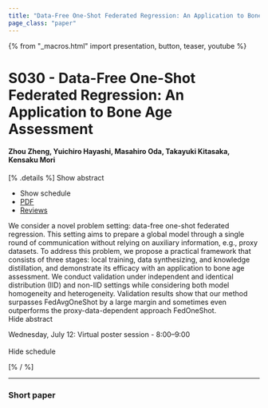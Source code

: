 ```yaml
---
title: "Data-Free One-Shot Federated Regression: An Application to Bone Age Assessment"
page_class: "paper"
---
```


{% from "_macros.html" import presentation, button, teaser, youtube %}

# S030 - Data-Free One-Shot Federated Regression: An Application to Bone Age Assessment

#### Zhou Zheng, Yuichiro Hayashi, Masahiro Oda, Takayuki Kitasaka, Kensaku Mori

[% .details %]
<a class="toggle_visibility" data-selector=".abstract" data-level="3">Show abstract</a>
- <a class="toggle_visibility" data-selector=".schedule" data-level="3">Show schedule</a>
- <a href="https://openreview.net/pdf?id=A--Xy77jTa">PDF</a>
- <a href="https://openreview.net/forum?id=A--Xy77jTa">Reviews</a>

<p>
    <span class="abstract">
        We consider a novel problem setting: data-free one-shot federated regression. This setting aims to prepare a global model through a single round of communication without relying on auxiliary information, e.g., proxy datasets. To address this problem, we propose a practical framework that consists of three stages: local training, data synthesizing, and knowledge distillation, and demonstrate its efficacy with an application to bone age assessment. We conduct validation under independent and identical distribution (IID) and non-IID settings while considering both model homogeneity and heterogeneity. Validation results show that our method surpasses FedAvgOneShot by a large margin and sometimes even outperforms the proxy-data-dependent approach FedOneShot.
        <br>
        <span class="actions"><a class="toggle_visibility" data-level="2">Hide abstract</a></span>
    </span>
</p>

<p>
    <span class="schedule">
        Wednesday, July 12: Virtual poster session - 8:00–9:00<br>
        <br>
        <span class="actions"><a class="toggle_visibility" data-level="2">Hide schedule</a></span>
    </span>
</p>
[% / %]

---


### Short paper
